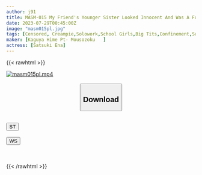```yaml
---
author: j91
title: MASM-015 My Friend's Younger Sister Looked Innocent And Was A Fucking Cheeky Brat! Ena Satsuki Gets Cursed In Honorifics With Zakochi Po De Ne And Shatters Her Adult Pride And Squeezes It In Reverse
date: 2023-07-29T00:45:00Z
image: "masm015pl.jpg"
tags: [Censored, Creampie,Solowork,School Girls,Big Tits,Confinement,Submissive Men	]
maker: [Kaguya Hime Pt- Mousozoku   ]
actress: [Satsuki Ena]
---
```



{{< rawhtml >}}

<div class="video" data-videoid="4drlwR3DQdIydv">
    <a href="javascript:;">
        <img src="https://my.j91.asia/posts/masm015pl/masm015pl.jpg" width="WIDTH" height="HEIGHT" alt="masm015pl.mp4" loading="lazy">
    </a>
</div>

<script type="text/javascript" src="https://j91.asia/asset/on-demand-st.js"></script>

<br>
  <link rel="stylesheet" href="https://j91.asia/asset/bs5.css">
  
  <center>
  <button class="btn btn-primary" type="button" data-bs-toggle="collapse" data-bs-target=".multi-collapse" aria-expanded="false" aria-controls="multiCollapseExample1 multiCollapseExample2"><h2>Download</h2></button></center>
</p>
<div class="row">
  <div class="col">
    <div class="collapse multi-collapse" id="multiCollapseExample1">
      <div class="card card-body">
	      	      <br>
<div class="buttons">  
<a href="https://streamtape.to/v/4drlwR3DQdIydv"><button class="btn-hover color-3"><i class="fa fa-download"></i> ST</button></a></div>
    </div>
  </div>
</div>
  <div class="col">
    <div class="collapse multi-collapse" id="multiCollapseExample2">
      <div class="card card-body">
	      <br>
<div class="buttons">
    <a href="https://wolfstream.tv/dnguvbj0rldn.html"><button class="btn-hover color-9"><i class="fa fa-download"></i> WS</button></a></div>
<br><br>
      </div>
    </div>
  </div>
</div>

{{< /rawhtml >}}
